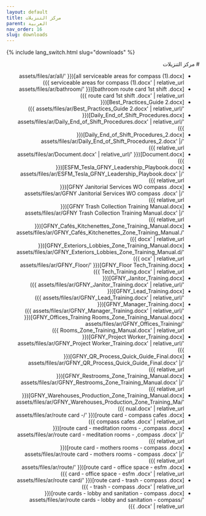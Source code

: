 ```yaml
---
layout: default
title: مركز التنزيلات
parent: العربية
nav_order: 16
slug: downloads
---
```


{% include lang_switch.html slug="downloads" %}

<div dir="rtl" lang="ar" markdown="1">
# مركز التنزيلات

- [all serviceable areas for compass  (1).docx]({{ '/assets/files/ar/all serviceable areas for compass  (1).docx' | relative_url }})
- [bathroom route card 1st shift .docx]({{ '/assets/files/ar/bathroom route card 1st shift .docx' | relative_url }})
- [Best_Practices_Guide 2.docx]({{ '/assets/files/ar/Best_Practices_Guide 2.docx' | relative_url }})
- [Daily_End_of_Shift_Procedures.docx]({{ '/assets/files/ar/Daily_End_of_Shift_Procedures.docx' | relative_url }})
- [Daily_End_of_Shift_Procedures_2.docx]({{ '/assets/files/ar/Daily_End_of_Shift_Procedures_2.docx' | relative_url }})
- [Document.docx]({{ '/assets/files/ar/Document.docx' | relative_url }})
- [ESFM_Tesla_GFNY_Leadership_Playbook.docx]({{ '/assets/files/ar/ESFM_Tesla_GFNY_Leadership_Playbook.docx' | relative_url }})
- [GFNY Janitorial Services WO compass .docx]({{ '/assets/files/ar/GFNY Janitorial Services WO compass .docx' | relative_url }})
- [GFNY Trash Collection Training Manual.docx]({{ '/assets/files/ar/GFNY Trash Collection Training Manual.docx' | relative_url }})
- [GFNY_Cafés_Kitchenettes_Zone_Training_Manual.docx]({{ '/assets/files/ar/GFNY_Cafés_Kitchenettes_Zone_Training_Manual.docx' | relative_url }})
- [GFNY_Exteriors_Lobbies_Zone_Training_Manual.docx]({{ '/assets/files/ar/GFNY_Exteriors_Lobbies_Zone_Training_Manual.docx' | relative_url }})
- [GFNY_Floor Tech_Training.docx]({{ '/assets/files/ar/GFNY_Floor Tech_Training.docx' | relative_url }})
- [GFNY_Janitor_Training.docx]({{ '/assets/files/ar/GFNY_Janitor_Training.docx' | relative_url }})
- [GFNY_Lead_Training.docx]({{ '/assets/files/ar/GFNY_Lead_Training.docx' | relative_url }})
- [GFNY_Manager_Training.docx]({{ '/assets/files/ar/GFNY_Manager_Training.docx' | relative_url }})
- [GFNY_Offices_Training Rooms_Zone_Training_Manual.docx]({{ '/assets/files/ar/GFNY_Offices_Training Rooms_Zone_Training_Manual.docx' | relative_url }})
- [GFNY_Project Worker_Training.docx]({{ '/assets/files/ar/GFNY_Project Worker_Training.docx' | relative_url }})
- [GFNY_QR_Process_Quick_Guide_Final.docx]({{ '/assets/files/ar/GFNY_QR_Process_Quick_Guide_Final.docx' | relative_url }})
- [GFNY_Restrooms_Zone_Training_Manual.docx]({{ '/assets/files/ar/GFNY_Restrooms_Zone_Training_Manual.docx' | relative_url }})
- [GFNY_Warehouses_Production_Zone_Training_Manual.docx]({{ '/assets/files/ar/GFNY_Warehouses_Production_Zone_Training_Manual.docx' | relative_url }})
- [route card - compass cafes .docx]({{ '/assets/files/ar/route card - compass cafes .docx' | relative_url }})
- [route card - meditation rooms - ,compass .docx]({{ '/assets/files/ar/route card - meditation rooms - ,compass .docx' | relative_url }})
- [route card - mothers rooms - compass .docx]({{ '/assets/files/ar/route card - mothers rooms - compass .docx' | relative_url }})
- [route card - office space - esfm .docx]({{ '/assets/files/ar/route card - office space - esfm .docx' | relative_url }})
- [route card - trash - compass .docx]({{ '/assets/files/ar/route card - trash - compass .docx' | relative_url }})
- [route cards - lobby and sanitation - compass .docx]({{ '/assets/files/ar/route cards - lobby and sanitation - compass .docx' | relative_url }})
</div>
